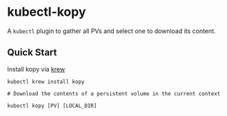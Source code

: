 # kubectl-kopy

A `kubectl` plugin to gather all PVs and select one to download its content.

## Quick Start

Install kopy via [krew](https://krew.sigs.k8s.io/)

```shell
kubectl krew install kopy

# Download the contents of a persistent volume in the current context

kubectl kopy [PV] [LOCAL_DIR]
```
